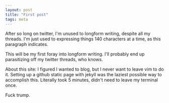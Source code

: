 ```yaml
---
layout: post
title: "First post"
tags: meta
---
```

<p>After so long on twitter, I'm unused to longform writing, despite all my
threads. I'm just used to expressing things 140 characters at a time, as this
paragraph indicates.</p>

<p>This will be my first foray into longform writing. I'll probably end up
parasitizing off my twitter threads, who knows.</p>

<p>About this site: I figured I wanted to blog, but I never want to leave vim to do
it. Setting up a github static page with jekyll was the laziest possible way to
accomplish this. Literally took 5 minutes, didn't need to leave my terminal
once.</p>

<p>Fuck trump. </p>
